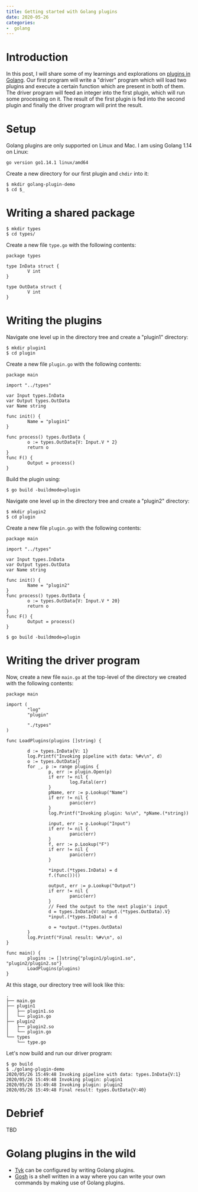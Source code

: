 ```yaml
---
title: Getting started with Golang plugins
date: 2020-05-26
categories:
-  golang
---
```


# Introduction

In this post, I will share some of my learnings and explorations on [plugins in Golang](https://golang.org/pkg/plugin/).
Our first program will write a "driver" program which will load two plugins and execute a certain function which
are present in both of them. The driver program will feed an integer into the first plugin, which will run some processing
on it. The result of the first plugin is fed into the second plugin and finally the driver program will print the result.

# Setup

Golang plugins are only supported on Linux and Mac. I am using Golang 1.14 on Linux:

```
go version go1.14.1 linux/amd64

```

Create a new directory for our first plugin and `chdir` into it:

```
$ mkdir golang-plugin-demo
$ cd $_
```

# Writing a shared package

```
$ mkdir types
$ cd types/
```

Create a new file `type.go` with the following contents:

```
package types

type InData struct {
        V int
}

type OutData struct {
        V int
}

```

# Writing the plugins

Navigate one level up in the directory tree and create a "plugin1" directory:

```
$ mkdir plugin1
$ cd plugin

```

Create a new file `plugin.go` with the following contents:

```
package main

import "../types"

var Input types.InData
var Output types.OutData
var Name string

func init() {
        Name = "plugin1"
}

func process() types.OutData {
        o := types.OutData{V: Input.V * 2}
        return o
}
func F() {
        Output = process()
}
```

Build the plugin using:

```
$ go build -buildmode=plugin
```

Navigate one level up in the directory tree and create a "plugin2" directory:

```
$ mkdir plugin2
$ cd plugin

```

Create a new file `plugin.go` with the following contents:

```
package main

import "../types"

var Input types.InData
var Output types.OutData
var Name string

func init() {
        Name = "plugin2"
}
func process() types.OutData {
        o := types.OutData{V: Input.V * 20}
        return o
}
func F() {
        Output = process()
}

```


```
$ go build -buildmode=plugin
```


# Writing the driver program

Now, create a new file `main.go` at the top-level of the directory we created with the following contents:

```
package main

import (
        "log"
        "plugin"

        "./types"
)

func LoadPlugins(plugins []string) {

        d := types.InData{V: 1}
        log.Printf("Invoking pipeline with data: %#v\n", d)
        o := types.OutData{}
        for _, p := range plugins {
                p, err := plugin.Open(p)
                if err != nil {
                        log.Fatal(err)
                }
                pName, err := p.Lookup("Name")
                if err != nil {
                        panic(err)
                }
                log.Printf("Invoking plugin: %s\n", *pName.(*string))

                input, err := p.Lookup("Input")
                if err != nil {
                        panic(err)
                }
                f, err := p.Lookup("F")
                if err != nil {
                        panic(err)
                }

                *input.(*types.InData) = d
                f.(func())()

                output, err := p.Lookup("Output")
                if err != nil {
                        panic(err)
                }
                // Feed the output to the next plugin's input
                d = types.InData{V: output.(*types.OutData).V}
                *input.(*types.InData) = d

                o = *output.(*types.OutData)
        }
        log.Printf("Final result: %#v\n", o)
}

func main() {
        plugins := []string{"plugin1/plugin1.so", "plugin2/plugin2.so"}
        LoadPlugins(plugins)
}

```

At this stage, our directory tree will look like this:

```
.
├── main.go
├── plugin1
│   ├── plugin1.so
│   └── plugin.go
├── plugin2
│   ├── plugin2.so
│   └── plugin.go
└── types
    └── type.go

 ```
 Let's now build and run our driver program:
 
 ```
$ go build
$ ./golang-plugin-demo 
2020/05/26 15:49:48 Invoking pipeline with data: types.InData{V:1}
2020/05/26 15:49:48 Invoking plugin: plugin1
2020/05/26 15:49:48 Invoking plugin: plugin2
2020/05/26 15:49:48 Final result: types.OutData{V:40}

```


# Debrief

TBD

# Golang plugins in the wild

- [Tyk](https://tyk.io/docs/plugins/golang-plugins/golang-plugins/) can be configured by writing Golang plugins.
- [Gosh](https://github.com/vladimirvivien/gosh) is a shell written in a way where you can write your own commands by
making use of Golang plugins.

